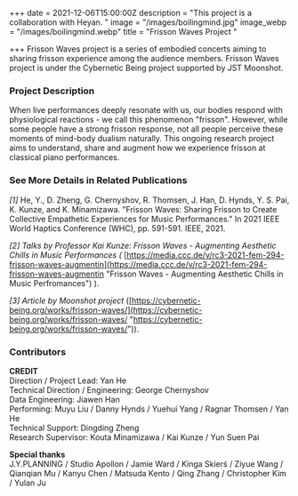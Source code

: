+++
date = 2021-12-06T15:00:00Z
description = "This project is a collaboration with Heyan. "
image = "/images/boilingmind.jpg"
image_webp = "/images/boilingmind.webp"
title = "Frisson Waves Project "

+++
Frisson Waves project is a series of embodied concerts aiming to sharing frisson experience among the audience members. Frisson Waves project is under the Cybernetic Being project supported by JST Moonshot.

### Project Description

When live performances deeply resonate with us, our bodies respond with physiological reactions - we call this phenomenon "frisson". However, while some people have a strong frisson response, not all people perceive these moments of mind-body dualism naturally. This ongoing research project aims to understand, share and augment how we experience frisson at classical piano performances.

### See More Details in Related Publications 

_\[1\]_ He, Y., D. Zheng, G. Chernyshov, R. Thomsen, J. Han, D. Hynds, Y. S. Pai, K. Kunze, and K. Minamizawa. "Frisson Waves: Sharing Frisson to Create Collective Empathetic Experiences for Music Performances." In 2021 IEEE World Haptics Conference (WHC), pp. 591-591. IEEE, 2021.

_\[2\] Talks by Professor Kai Kunze: Frisson Waves - Augmenting Aesthetic Chills in Music Performances (_ [https://media.ccc.de/v/rc3-2021-fem-294-frisson-waves-augmentin](https://media.ccc.de/v/rc3-2021-fem-294-frisson-waves-augmentin "Frisson Waves - Augmenting Aesthetic Chills in Music Perfromances") ).

_\[3\] Article by Moonshot project_ ([https://cybernetic-being.org/works/frisson-waves/](https://cybernetic-being.org/works/frisson-waves/ "https://cybernetic-being.org/works/frisson-waves/")).

### Contributors

**CREDIT**  
Direction / Project Lead: Yan He  
Technical Direction / Engineering: George Chernyshov  
Data Engineering: Jiawen Han  
Performing: Muyu Liu / Danny Hynds / Yuehui Yang / Ragnar Thomsen / Yan He  
Technical Support: Dingding Zheng  
Research Supervisor: Kouta Minamizawa / Kai Kunze / Yun Suen Pai

**Special thanks**  
J.Y.PLANNING / Studio Apollon / Jamie Ward / Kinga Skierś / Ziyue Wang / Qianqian Mu / Kanyu Chen / Matsuda Kento / Qing Zhang / Christopher Kim / Yulan Ju